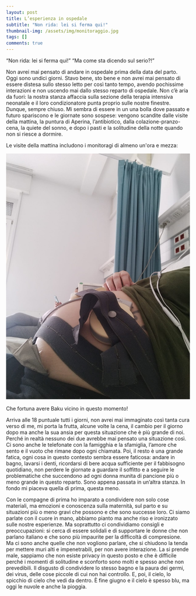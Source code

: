 ```yaml
---
layout: post
title: L’esperienza in ospedale
subtitle: "Non rida: lei si ferma qui!"
thumbnail-img: /assets/img/monitoraggio.jpg
tags: []
comments: true
---
```


“Non rida: lei si ferma qui!” “Ma come sta dicendo sul serio?!”

Non avrei mai pensato di andare in ospedale prima della data del parto. Oggi sono undici giorni. Stavo bene, sto bene e non avrei mai pensato di essere distesa sullo stesso letto per così tanto tempo, avendo pochissime interazioni e non uscendo mai dallo stesso reparto di ospedale. Non c’è aria da fuori: la nostra stanza affaccia sulla sezione della terapia intensiva neonatale e il loro condizionatore punta proprio sulle nostre finestre. Dunque, sempre chiuso. Mi sembra di essere in un una bolla dove passato e futuro spariscono e le giornate sono sospese: vengono scandite dalle visite della mattina, la puntura di Aperina, l’antibiotico, dalla colazione-pranzo-cena, la quiete del sonno, e dopo i pasti e la solitudine della notte quando non si riesce a dormire.

Le visite della mattina includono i monitoragi di almeno un'ora e mezza:

![Monitoraggi](/assets/img/monitoraggio.jpg)

Che fortuna avere Baku vicino in questo momento!

Arriva alle 18 puntuale tutti i giorni, non avrei mai immaginato così tanta cura verso di me, mi porta la frutta, alcune volte la cena, il cambio per il giorno dopo ma anche la sua ansia per questa situazione che è più grande di noi. Perché in realtà nessuno dei due avrebbe mai pensato una situazione così. Ci sono anche le telefonate con la famigghia e la sfamiglia, l’amore che sento e il vuoto che rimane dopo ogni chiamata.  Poi, il resto è una grande fatica, ogni cosa in questo contesto sembra essere faticosa: andare in bagno, lavarsi i denti, ricordarsi di bere acqua sufficiente per il fabbisogno quotidiano, non perdere le giornate a guardare il soffitto e a seguire le problematiche che succendono ad ogni donna munita di pancione più o meno grande in questo reparto. Sono appena passata in un’altra stanza. In fondo mi piaceva quella di prima, questa meno.

Con le compagne di prima ho imparato a condividere non solo cose materiali, ma emozioni e conoscenza sulla maternità, sul parto e su situazioni più o meno gravi che possono e che sono successe loro. Ci siamo parlate con il cuore in mano, abbiamo pianto ma anche riso e ironizzato sulle nostre esperienze. Ma soprattutto ci condividiamo consigli e preoccupazioni: si cerca di essere solidali e di supportare le donne che non parlano italiano e che sono più impaurite per la difficoltà di compresione. Ma ci sono anche quelle che non vogliono parlare, che si chiudono la tenda per mettere muri alti e impenetrabili, per non avere interazione. La si prende male, sappiamo che non esiste privacy in questo posto e che è difficile perché i momenti di solitudine e sconforto sono molti e spesso anche non prevedibili. Il disgusto di condividere lo stesso bagno e la paura dei germi, dei virus, delle cose piccole di cui non hai controllo. E, poi, il cielo, lo spicchio di cielo che vedi da dentro. È fine giugno e il cielo è spesso blu, ma oggi le nuvole e anche la pioggia.
